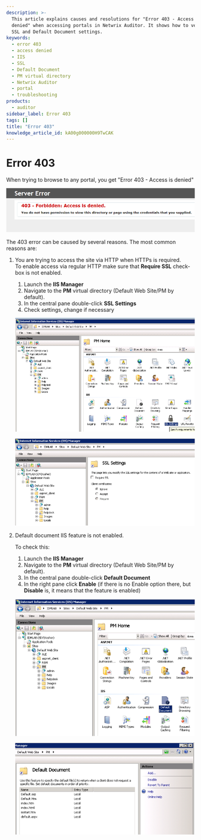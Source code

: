 ```yaml
---
description: >-
  This article explains causes and resolutions for "Error 403 - Access is
  denied" when accessing portals in Netwrix Auditor. It shows how to verify IIS
  SSL and Default Document settings.
keywords:
  - error 403
  - access denied
  - IIS
  - SSL
  - Default Document
  - PM virtual directory
  - Netwrix Auditor
  - portal
  - troubleshooting
products:
  - auditor
sidebar_label: Error 403
tags: []
title: "Error 403"
knowledge_article_id: kA00g000000H9TwCAK
---
```


# Error 403

When trying to browse to any portal, you get "Error 403 - Access is denied"

![User-added image](images/ka04u000000HcNi_0EM700000004yKg.png)

The 403 error can be caused by several reasons. The most common reasons are:

1. You are trying to access the site via HTTP when HTTPs is required.  
   To enable access via regular HTTP make sure that **Require SSL** check-box is not enabled.

   1. Launch the **IIS Manager**
   2. Navigate to the **PM** virtual directory (Default Web Site/PM by default).
   3. In the central pane double-click **SSL Settings**
   4. Check settings, change if necessary

   ![User-added image](images/ka04u000000HcNi_0EM700000004yKq.png)

   ![User-added image](images/ka04u000000HcNi_0EM700000004yKv.png)

2. Default document IIS feature is not enabled.

   To check this:

   1. Launch the **IIS Manager**
   2. Navigate to the **PM** virtual directory (Default Web Site/PM by default).
   3. In the central pane double-click **Default Document**
   4. In the right pane click **Enable** (if there is no Enable option there, but **Disable** is, it means that the feature is enabled)

   ![User-added image](images/ka04u000000HcNi_0EM700000004yL0.png)

   ![User-added image](images/ka04u000000HcNi_0EM700000004yL5.png)
